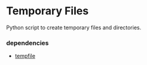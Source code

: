 # Temporary Files

Python script to create temporary files and directories.

### dependencies

- [tempfile](https://docs.python.org/3/library/tempfile.html)
